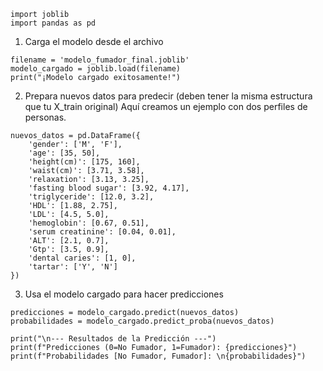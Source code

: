 ```
import joblib
import pandas as pd
```

1. Carga el modelo desde el archivo
```
filename = 'modelo_fumador_final.joblib'
modelo_cargado = joblib.load(filename)
print("¡Modelo cargado exitosamente!")
```

2. Prepara nuevos datos para predecir (deben tener la misma estructura que tu X_train original)
   Aquí creamos un ejemplo con dos perfiles de personas.
```
nuevos_datos = pd.DataFrame({
    'gender': ['M', 'F'],
    'age': [35, 50],
    'height(cm)': [175, 160],
    'waist(cm)': [3.71, 3.58],
    'relaxation': [3.13, 3.25],
    'fasting blood sugar': [3.92, 4.17],
    'triglyceride': [12.0, 3.2],
    'HDL': [1.88, 2.75],
    'LDL': [4.5, 5.0],
    'hemoglobin': [0.67, 0.51],
    'serum creatinine': [0.04, 0.01],
    'ALT': [2.1, 0.7],
    'Gtp': [3.5, 0.9],
    'dental caries': [1, 0],
    'tartar': ['Y', 'N']
})
```

3. Usa el modelo cargado para hacer predicciones
```
predicciones = modelo_cargado.predict(nuevos_datos)
probabilidades = modelo_cargado.predict_proba(nuevos_datos)
```
```
print("\n--- Resultados de la Predicción ---")
print(f"Predicciones (0=No Fumador, 1=Fumador): {predicciones}")
print(f"Probabilidades [No Fumador, Fumador]: \n{probabilidades}")
```
